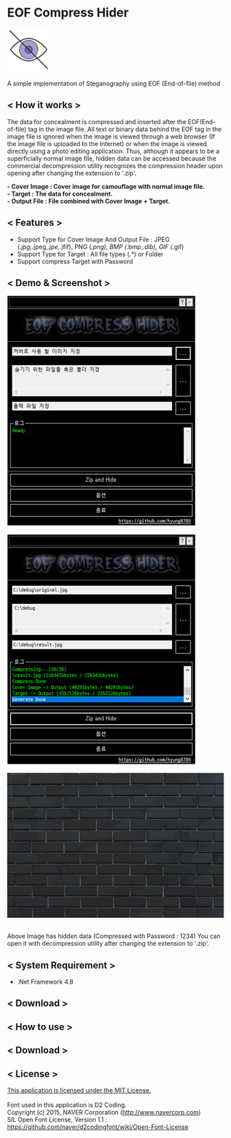# EOF Compress Hider
<img src="./res/icons8-hide-100.png"><br></br>
A simple implementation of Steganography using EOF (End-of-file) method


## < How it works >
The data for concealment is compressed and inserted after the EOF(End-of-file) tag in the image file.
All text or binary data behind the EOF tag in the image file is ignored when the image is viewed through a web browser (If the image file is uploaded to the Internet) or when the image is viewed directly using a photo editing application.
Thus, although it appears to be a superficially normal image file, hidden data can be accessed because the commercial decompression utility recognizes the compression header upon opening after changing the extension to '.zip'.

<b>- Cover Image : Cover image for camouflage with normal image file.</b><br>
<b>- Target : The data for concealment.</b><br>
<b>- Output File : File combined with Cover Image + Target.</b><br>


## < Features >

- Support Type for Cover Image And Output File : JPEG (*.jpg,*.jpeg,*.jpe,*.jfif), PNG (*.png), BMP (*.bmp,*.dib), GIF (*.gif)
- Support Type for Target : All file types (.*) or Folder
- Support compress Target with Password


## < Demo & Screenshot >
<img src="./demo/demo1.png"><br></br>
<img src="./demo/demo2.png"><br></br>
<img src="./demo/result.zip.jpg"><br></br>

Above Image has hidden data (Compressed with Password : 1234)
You can open it with decompression utility after changing the extension to '.zip'.


## < System Requirement >
- .Net Framework 4.8


## < Download >


## < How to use >

## < Download >

## < License >
[This application is licensed under the MIT License.](https://github.com/hyung8789/EOF_Compress_Hider/blob/master/LICENSE)</b><br></br>
Font used in this application is D2 Coding.<br>
Copyright (c) 2015, NAVER Corporation (http://www.navercorp.com)<br>
SIL Open Font License, Version 1.1 : https://github.com/naver/d2codingfont/wiki/Open-Font-License<br></br>
